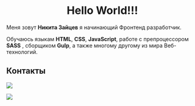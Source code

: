 <h1 align="center">Hello World!!!</h1>

Меня зовут __Никита Зайцев__ я начинающий Фронтенд разработчик.

Обучаюсь языкам __HTML__, __CSS__, __JavaScript__, работе с препроцессором __SASS__
          , сборщиком __Gulp__, а также многому другому из мира Веб-технологий.

## Контакты

<a href="https://vk.com/nikitazaitsev1986"><img src="https://img.shields.io/twitter/url?label=VK&logo=vk&style=social&url=https%3A%2F%2Fvk.com">
</a> 

<a href ="https://t.me/Nikitazaitsev1986"><img src="https://img.shields.io/twitter/url?label=Telegram&logo=telegram&logoColor=green&style=social&url=https%3A%2F%2Ft.me"></a>



